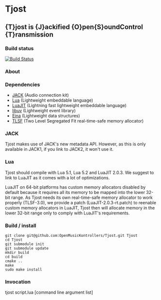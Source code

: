 # Tjost

## {T}jost is {J}ackified {O}pen{S}oundControl {T}ransmission

### Build status

[![Build Status](https://travis-ci.org/OpenMusicKontrollers/Tjost.svg?branch=master)](https://travis-ci.org/OpenMusicKontrollers/Tjost)

### About

### Dependencies

* [JACK](http://jackaudio.org) (Audio connection kit)
* [Lua](http://lua.org) (Lightweight embeddable language)
* [LuaJIT](http://luajit.org) (Lightning fast lightweight embeddable language)
* [libuv](https://github.com/joyent/libuv) (Lightweight event library)
* [Eina](http://enlightenment.org) (Lightweight data structures)
* [TLSF](http://tlsf.baisoku.org) (Two Level Segregated Fit real-time-safe memory allocator)

### JACK

Tjost makes use of JACK's new metadata API. However, as this is only available in JACK1, if you link to JACK2, it won't use it.

### Lua

Tjost should compile with Lua 5.1, Lua 5.2 and LuaJIT 2.0.3. We suggest to link to LuaJIT as it comes with a lot of optimizations.

LuaJIT on 64-bit platforms has custom memory allocators disabled by default because it requires all its memory to be mapped into the lower 32-bit range. As Tjost needs its own real-time-safe memory allocator to work properly (TLSF-3.0), we provide a patch (LuaJIT-2.0.3-rt.patch) to reenable custom memory allocators in LuaJIT, Tjost then will allocate memory in the lower 32-bit range only to comply with LuaJIT's requirements. 

### Build / install

	git clone git@github.com:OpenMusicKontrollers/Tjost.git Tjost
	cd Tjost
	git submodule init
	git submodule update
	mkdir build
	cd build
	cmake ..
	make
	sudo make install

### Invocation

  tjost script.lua [command line argument list]
